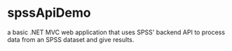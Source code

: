 spssApiDemo
===========

a basic .NET MVC web application that uses SPSS' backend API to process data from an SPSS dataset and give results.
